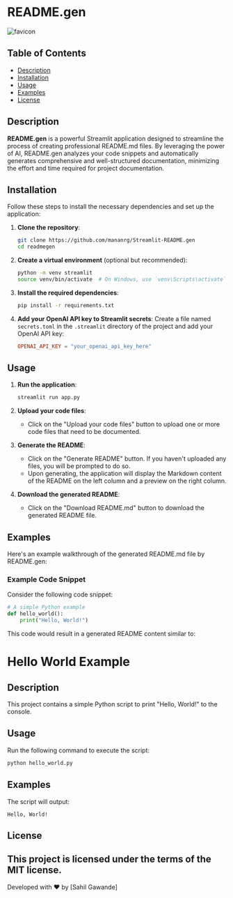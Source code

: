 # README.gen

![favicon](favicon.ico)

## Table of Contents
- [Description](#description)
- [Installation](#installation)
- [Usage](#usage)
- [Examples](#examples)
- [License](#license)

## Description

**README.gen** is a powerful Streamlit application designed to streamline the process of creating professional README.md files. By leveraging the power of AI, README.gen analyzes your code snippets and automatically generates comprehensive and well-structured documentation, minimizing the effort and time required for project documentation.

## Installation

Follow these steps to install the necessary dependencies and set up the application:

1. **Clone the repository**:
    ```bash
    git clone https://github.com/mananrg/Streamlit-README.gen
    cd readmegen
    ```

2. **Create a virtual environment** (optional but recommended):
    ```bash
    python -m venv streamlit
    source venv/bin/activate  # On Windows, use `venv\Scripts\activate`
    ```

3. **Install the required dependencies**:
    ```bash
    pip install -r requirements.txt
    ```

4. **Add your OpenAI API key to Streamlit secrets**:
    Create a file named `secrets.toml` in the `.streamlit` directory of the project and add your OpenAI API key:
    ```toml
    OPENAI_API_KEY = "your_openai_api_key_here"
    ```

## Usage

1. **Run the application**:
    ```bash
    streamlit run app.py
    ```

2. **Upload your code files**:
    - Click on the "Upload your code files" button to upload one or more code files that need to be documented.

3. **Generate the README**:
    - Click on the "Generate README" button. If you haven't uploaded any files, you will be prompted to do so.
    - Upon generating, the application will display the Markdown content of the README on the left column and a preview on the right column.

4. **Download the generated README**:
    - Click on the "Download README.md" button to download the generated README file.

## Examples

Here's an example walkthrough of the generated README.md file by README.gen:

### Example Code Snippet

Consider the following code snippet:
```python
# A simple Python example
def hello_world():
    print("Hello, World!")
```

This code would result in a generated README content similar to:

# Hello World Example

## Description
This project contains a simple Python script to print "Hello, World!" to the console.

## Usage
Run the following command to execute the script:
```bash
python hello_world.py
```

## Examples
The script will output:
```
Hello, World!
```

## License

This project is licensed under the terms of the MIT license. 
---

<div class="footer">
    <p>Developed with ❤ by [Sahil Gawande]</p>
</div>
